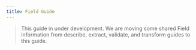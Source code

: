 ```yaml
---
title: Field Guide
---
```


> This guide in under development. We are moving some shared Field information from describe, extract, validate, and transform guides to this guide.
